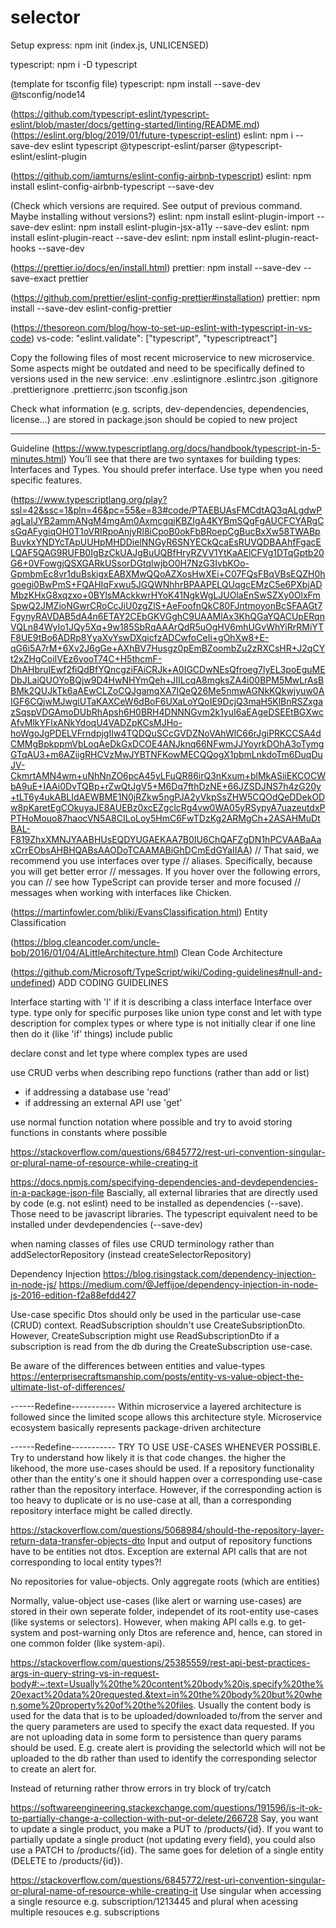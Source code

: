 # selector

Setup
express: npm init (index.js, UNLICENSED)

typescript: npm i -D typescript

(template for tsconfig file)
typescript: npm install --save-dev @tsconfig/node14

(https://github.com/typescript-eslint/typescript-eslint/blob/master/docs/getting-started/linting/README.md)
(https://eslint.org/blog/2019/01/future-typescript-eslint)
eslint: npm i --save-dev eslint typescript @typescript-eslint/parser @typescript-eslint/eslint-plugin

(https://github.com/iamturns/eslint-config-airbnb-typescript)
eslint: npm install eslint-config-airbnb-typescript --save-dev

(Check which versions are required. See output of previous command. Maybe installing without versions?)
eslint: npm install eslint-plugin-import --save-dev
eslint: npm install eslint-plugin-jsx-a11y --save-dev
eslint: npm install eslint-plugin-react --save-dev
eslint: npm install eslint-plugin-react-hooks --save-dev

(https://prettier.io/docs/en/install.html)
prettier: npm install --save-dev --save-exact prettier

(https://github.com/prettier/eslint-config-prettier#installation)
prettier: npm install --save-dev eslint-config-prettier

(https://thesoreon.com/blog/how-to-set-up-eslint-with-typescript-in-vs-code)
vs-code: "eslint.validate": ["typescript", "typescriptreact"]

Copy the following files of most recent microservice to new microservice. Some aspects might be outdated and need to be specifically defined to versions used in the new service:
.env
.eslintignore
.eslintrc.json
.gitignore
.prettierignore
.prettierrc.json
tsconfig.json

Check what information (e.g. scripts, dev-dependencies, dependencies, license...) are stored in package.json should be copied to new project


------------------------------

Guideline
(https://www.typescriptlang.org/docs/handbook/typescript-in-5-minutes.html)
You’ll see that there are two syntaxes for building types: Interfaces and Types. You should prefer interface. Use type when you need specific features.

(https://www.typescriptlang.org/play?ssl=42&ssc=1&pln=46&pc=55&e=83#code/PTAEBUAsFMCdtAQ3qALgdwPagLaIJYB2ammANgM4mgAm0AxmcgqjKBZIgA4KYBmSQgFgAUCFCYARgCsGqAFygiqOH0T1oVRIRpoAnjyRl8iCpoB0okFbBRoepCgBucBxXw58TWABpBuvkxYNDYcTApUUHpMHDDielNNGyR6SNYECkQcaEsRUVQDBAAhfFgacELQAF5QAG9RUFB0IgBzCkUAJgBuUQBfHryRZVV1YtKaAElCFVg1DTqGptb20G6+0VFowgjQSXGARkUSsorDGtqlwjbO0H7NzG3IvbKOo-GpmbmEc8vr1duBskigxEABXMwQQoAZXosHwXEi+C07FQsFBqVBsEQZH0hgoegi0BwPmS+FQAHIqFxwu5JGQWNhhrBPAAPELQUqgcEMzC5e6PXbjADMbzKHxG8xqzxo+0BYlsMAckkwrHYoK41NgkWgLJUOlaEnSwSZXy0OlxFmSpwQ2JMZioNGwrCRoCcJiU0zgZlS+AeFoofnQkC80FJntmoyonBcSFAAGt7FgynyRAVDAB5dA4n6ETAY2CEbGKVGghC9UAAMlAx3KhQGaYQACUpERqnVQLn84WyIo1JQy5Xq+9w185SbRqAAArQdR5uOgHV6mhUGvWhYiRrRMiYTF8UE9tBo6ADRp8YyaXvYswDXqicfzADCwfoCeIi+gOhXw8+E-qG6i5A7rM+6Xv2J6gGe+AXhBV7Husgz0pEmBZoombZu2zRXCsHR+J2qCYt2xZHgCoiIVEz6vooT74C+H5thcmF-DhAHbruIEwf2fiQdBfYQncgziFAiCRJk+A0IGCDwNEsQfroeg7lyEL3poEguMEDbJLaiQUOYoBQjw9D4HwNHYmQeh+JIILcqA8mgksZA4i00BPM5MwLrAsBBMk2QUJkTk6aAEwCLZoCQJgamqXA7IQeQ26Me5nmwAGNkKQkwjyuw0AIGF6CQjwMJwgiUTaKAXCeW6dBoF6UXaLoYQoIE9DcjQ3maH5KlBnRSZxgazSqspVDGAmoDUbRhApsh6H0BRH4DNNNGvm2k1yuI6aEAgeDSEEtBGXwcAfvMlkYFlxANkYdoqU4VADZpKCsMJHo-hoWgoJgPDELVFrndpjgIIw4TQDQuSCcGVDZNoVAhWlC66rJgiPRKCCSA4dCMMgBpkppmVbLoqAeDkGxDCOE4ANJknq66NFwmJJYoyrkDOhA3oTymgGTqAU3+m6AZiigRHCVzMwJYBTNFKowMECQQogX1pbmLnkdoTm6DuqDuJV-CkmrtAMN4wm+uNhNnZO6pcA45yLFuQR86irQ3nKxum+blMkASiiEKCOCWbA9uE+IAAi0DvTQBp+rZwQtJgV5+M6Dq7fthDzNE+66JZSDJNS7h4zG20y+tLT6y4ukABLIdAEWBME1N0jRZkw5ngPJA2yVkpSsZHW5CQOdQeDDekODw8pKaretEgCOkuyaJE8AUEBz0xcEZgclcRg4vw0WA05yRSypyA7uazeutdxPPTHoMouo87haocVN5A8CILoLoy5HmC6FwTDzKg2ARMgCh+2ASAHMuDtBAL-F819ZhxXMNJYAABHUsEQDYUGAEKAA7B0IU6ChQAFZgDN1hPCVAABaAaxCrrEObsAHBHQABsAAODoTCAAMABiGhDCmEdGYaIIAA)
// That said, we recommend you use interfaces over type
// aliases. Specifically, because you will get better error
// messages. If you hover over the following errors, you can
// see how TypeScript can provide terser and more focused
// messages when working with interfaces like Chicken.

(https://martinfowler.com/bliki/EvansClassification.html)
Entity Classification

(https://blog.cleancoder.com/uncle-bob/2016/01/04/ALittleArchitecture.html)
Clean Code Architecture

(https://github.com/Microsoft/TypeScript/wiki/Coding-guidelines#null-and-undefined)
ADD CODING GUIDELINES


Interface starting with 'I' if it is describing a class interface
Interface over type. type only for specific purposes like union type
const and let with type description for complex types or where type is not initially clear
if one line then do it (like 'if' things)
include public

declare const and let type where complex types are used

use CRUD verbs when describing repo functions (rather than add or list)
  - if addressing a database use 'read'
  - if addressing an external API use 'get'

use normal function notation where possible and try to avoid storing functions in constants where possible


https://stackoverflow.com/questions/6845772/rest-uri-convention-singular-or-plural-name-of-resource-while-creating-it

https://docs.npmjs.com/specifying-dependencies-and-devdependencies-in-a-package-json-file
Bascially, all external libraries that are directly used by code (e.g. not eslint) need to be installed as dependencies (--save). Those need to be javascript libraries. The typescript equivalent need to be installed under devdependencies (--save-dev)

when naming classes of files use CRUD terminology rather than addSelectorRepository (instead createSelectorRepository)


Dependency Injection
https://blog.risingstack.com/dependency-injection-in-node-js/
https://medium.com/@Jeffijoe/dependency-injection-in-node-js-2016-edition-f2a88efdd427


Use-case specific Dtos should only be used in the particular use-case (CRUD) context. ReadSubscription shouldn't use CreateSubsriptionDto. However, CreateSubscription might use ReadSubscriptionDto if a subscription is read from the db during the CreateSubscription use-case.


Be aware of the differences between entities and value-types
https://enterprisecraftsmanship.com/posts/entity-vs-value-object-the-ultimate-list-of-differences/

------Redefine-----------
Within microservice a layered architecture is followed since the limited scope allows this architecture style. Microservice ecosystem basically represents package-driven architecture

------Redefine-----------
TRY TO USE USE-CASES WHENEVER POSSIBLE. Try to understand how likely it is that code changes. the higher the likehood, the more use-cases should be used. If a repository functionality other than the entity's one it should happen over a corresponding use-case rather than the repository interface. However, if the corresponding action is too heavy to duplicate or is no use-case at all, than a corresponding repository interface might be called directly.

https://stackoverflow.com/questions/5068984/should-the-repository-layer-return-data-transfer-objects-dto
Input and output of repository functions have to be entities not dtos. Exception are external API calls that are not corresponding to local entity types?!

No repositories for value-objects. Only aggregate roots (which are entities)

Normally, value-object use-cases (like alert or warning use-cases) are stored in their own seperate folder, independet of its root-entity use-cases (like systems or selectors). However, when making API calls e.g. to get-system and post-warning only Dtos are reference and, hence, can stored in one common folder (like system-api).

https://stackoverflow.com/questions/25385559/rest-api-best-practices-args-in-query-string-vs-in-request-body#:~:text=Usually%20the%20content%20body%20is,specify%20the%20exact%20data%20requested.&text=in%20the%20body%20but%20when,some%20property%20of%20the%20files.
Usually the content body is used for the data that is to be uploaded/downloaded to/from the server and the query parameters are used to specify the exact data requested. If you are not uploading data in some form to persistence than query params should be used. E.g. create alert is providing the selectorId which will not be uploaded to the db rather than used to identify the corresponding selector to create an alert for.

Instead of returning rather throw errors in try block of try/catch

https://softwareengineering.stackexchange.com/questions/191596/is-it-ok-to-partially-change-a-collection-with-put-or-delete/266728
Say, you want to update a single product, you make a PUT to /products/{id}. If you want to partially update a single product (not updating every field), you could also use a PATCH to /products/{id}. The same goes for deletion of a single entity (DELETE to /products/{id}).

https://stackoverflow.com/questions/6845772/rest-uri-convention-singular-or-plural-name-of-resource-while-creating-it
Use singular when accessing a single resource e.g. subscription/1213445 and plural when acessing multiple resouces e.g. subscriptions


